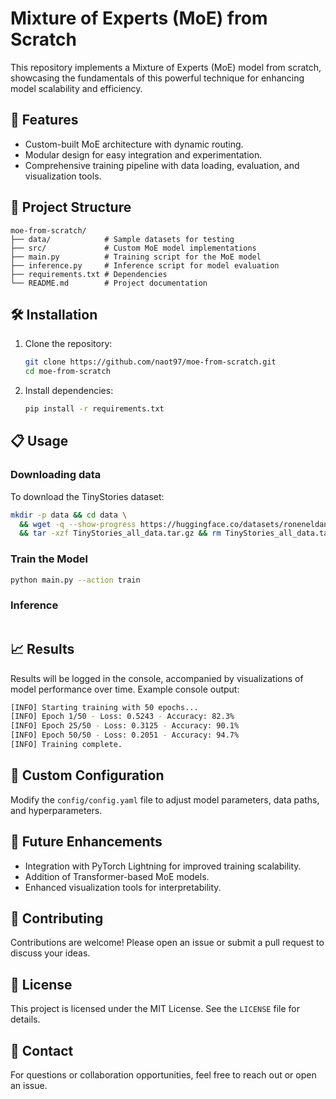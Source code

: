 # Mixture of Experts (MoE) from Scratch

This repository implements a Mixture of Experts (MoE) model from scratch, showcasing the fundamentals of this powerful technique for enhancing model scalability and efficiency.

## 🚀 Features
- Custom-built MoE architecture with dynamic routing.
- Modular design for easy integration and experimentation.
- Comprehensive training pipeline with data loading, evaluation, and visualization tools.

## 📂 Project Structure
```
moe-from-scratch/
├── data/            # Sample datasets for testing
├── src/             # Custom MoE model implementations
├── main.py          # Training script for the MoE model
├── inference.py     # Inference script for model evaluation
├── requirements.txt # Dependencies
└── README.md        # Project documentation
```

## 🛠️ Installation
1. Clone the repository:
   ```bash
   git clone https://github.com/naot97/moe-from-scratch.git
   cd moe-from-scratch
   ```
2. Install dependencies:
   ```bash
   pip install -r requirements.txt
   ```

## 📋 Usage
### Downloading data
To download the TinyStories dataset:
```bash
mkdir -p data && cd data \
  && wget -q --show-progress https://huggingface.co/datasets/roneneldan/TinyStories/resolve/main/TinyStories_all_data.tar.gz \
  && tar -xzf TinyStories_all_data.tar.gz && rm TinyStories_all_data.tar.gz
```

### Train the Model
```bash
python main.py --action train
```

### Inference
```bash
```


## 📈 Results
Results will be logged in the console, accompanied by visualizations of model performance over time. Example console output:
```bash
[INFO] Starting training with 50 epochs...
[INFO] Epoch 1/50 - Loss: 0.5243 - Accuracy: 82.3%
[INFO] Epoch 25/50 - Loss: 0.3125 - Accuracy: 90.1%
[INFO] Epoch 50/50 - Loss: 0.2051 - Accuracy: 94.7%
[INFO] Training complete.
```

## 🧪 Custom Configuration
Modify the `config/config.yaml` file to adjust model parameters, data paths, and hyperparameters.

## 🧩 Future Enhancements
- Integration with PyTorch Lightning for improved training scalability.
- Addition of Transformer-based MoE models.
- Enhanced visualization tools for interpretability.

## 🤝 Contributing
Contributions are welcome! Please open an issue or submit a pull request to discuss your ideas.

## 📄 License
This project is licensed under the MIT License. See the `LICENSE` file for details.

## 📧 Contact
For questions or collaboration opportunities, feel free to reach out or open an issue.

